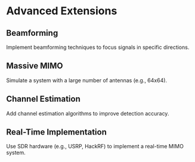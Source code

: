 # Advanced Extensions

## Beamforming

Implement beamforming techniques to focus signals in specific directions.

## Massive MIMO

Simulate a system with a large number of antennas (e.g., 64x64).

## Channel Estimation

Add channel estimation algorithms to improve detection accuracy.

## Real-Time Implementation

Use SDR hardware (e.g., USRP, HackRF) to implement a real-time MIMO system.
